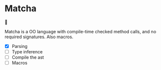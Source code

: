 
# Matcha

:tea:

Matcha is a OO language with compile-time checked method calls, and no required signatures. Also macros.

- [x] Parsing
- [ ] Type inference
- [ ] Compile the ast
- [ ] Macros
